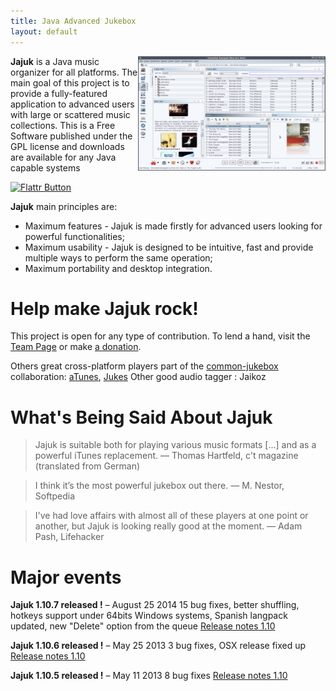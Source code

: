 ```yaml
---
title: Java Advanced Jukebox
layout: default
---
```


<img src="/images/jajuk_screenshot.png" style="width:300px; float:right" title="Jajuk screenshot" alt="Jajuk_screenshot"/>

**Jajuk** is a Java music organizer for all platforms. The main goal of this project is to provide a fully-featured application to advanced users with large or scattered music collections.
This is a Free Software published under the GPL license and downloads are available for any Java capable systems

[![Flattr Button](http://api.flattr.com/button/button-static-50x60.png "Flattr This!")](http://flattr.com/thing/88017/Jajuk-advanced-jukebox "Flattr donation to Jajuk project")

<div style='margin:5px;float: right;'>
<script type="text/javascript">
    google_ad_client = "ca-pub-8198721431533387";
    google_ad_slot = "2765018948";
    google_ad_width = 300;
    google_ad_height = 600;
</script>
<!-- jajuk-vert -->
<script type="text/javascript"
src="//pagead2.googlesyndication.com/pagead/show_ads.js">
</script>
</div>

**Jajuk** main principles are:

-    Maximum features - Jajuk is made firstly for advanced users looking for powerful functionalities;
-    Maximum usability - Jajuk is designed to be intuitive, fast and provide multiple ways to perform the same operation;
-    Maximum portability and desktop integration. 

<script type="text/javascript">
    google_ad_client = "ca-pub-8198721431533387";
    google_ad_slot = "7195218542";
    google_ad_width = 728;
    google_ad_height = 90;
</script>

# Help make Jajuk rock!

This project is open for any type of contribution. To lend a hand, visit the [Team Page](/jajuk_team.html) 
or make [a donation](/donation.html). 

Others great cross-platform players part of the [common-jukebox](http://www.assembla.com/wiki/show/common-jukebox) collaboration: [aTunes](http://atunes.org/), [Jukes](http://melloware.com/products/jukes/index.html) Other good audio tagger : Jaikoz

# What's Being Said About Jajuk

> Jajuk is suitable both for playing various music formats [...] and as a powerful iTunes replacement.
— Thomas Hartfeld, c't magazine (translated from German)

> I think it’s the most powerful jukebox out there.
— M. Nestor, Softpedia

>I've had love affairs with almost all of these players at one point or another, but Jajuk is looking really good at the moment.
— Adam Pash, Lifehacker

# Major events

**Jajuk 1.10.7 released !** – August 25 2014
    15 bug fixes, better shuffling, hotkeys support under 64bits Windows systems, Spanish langpack updated, new "Delete" option from the queue 
    [Release notes 1.10](/release_notes_1.10.html)

**Jajuk 1.10.6 released !** – May 25 2013
    3 bug fixes, OSX release fixed up 
    [Release notes 1.10](/release_notes_1.10.html)

**Jajuk 1.10.5 released !** – May 11 2013
    8 bug fixes 
    [Release notes 1.10](/release_notes_1.10.html) 

<script type="text/javascript">
    google_ad_client = "ca-pub-8198721431533387";
    google_ad_slot = "7195218542";
    google_ad_width = 728;
    google_ad_height = 90;
</script>
<!-- jajuk-horiz -->
<script type="text/javascript"
src="//pagead2.googlesyndication.com/pagead/show_ads.js">
</script>
